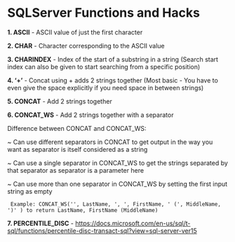 # SQLServer Functions and Hacks

<B>1. ASCII</B> - ASCII value of just the first character

<B>2. CHAR</B> - Character corresponding to the ASCII value

<B>3. CHARINDEX</B> - Index of the start of a substring in a string (Search start index can also be given to start searching from a specific position)

<B>4. ‘+’</B> - Concat using + adds 2 strings together (Most basic - You have to even give the space explicitly if you need space in between strings)

<B>5. CONCAT</B> - Add 2 strings together

<B>6. CONCAT_WS</B> - Add 2 strings together with a separator 

   Difference between CONCAT and CONCAT_WS: 
   
   ~ Can use different separators in CONCAT to get output in the way you want as separator is itself considered as a string
   
   ~ Can use a single separator in CONCAT_WS to get the strings separated by that separator as separator is a parameter here 
   
   ~ Can use more than one separator in CONCAT_WS by setting the first input string as empty
   
     Example: CONCAT_WS('', LastName, ', ', FirstName, ' (', MiddleName, ')' ) to return LastName, FirstName (MiddleName)
   
<B>7. PERCENTILE_DISC</B> - https://docs.microsoft.com/en-us/sql/t-sql/functions/percentile-disc-transact-sql?view=sql-server-ver15

